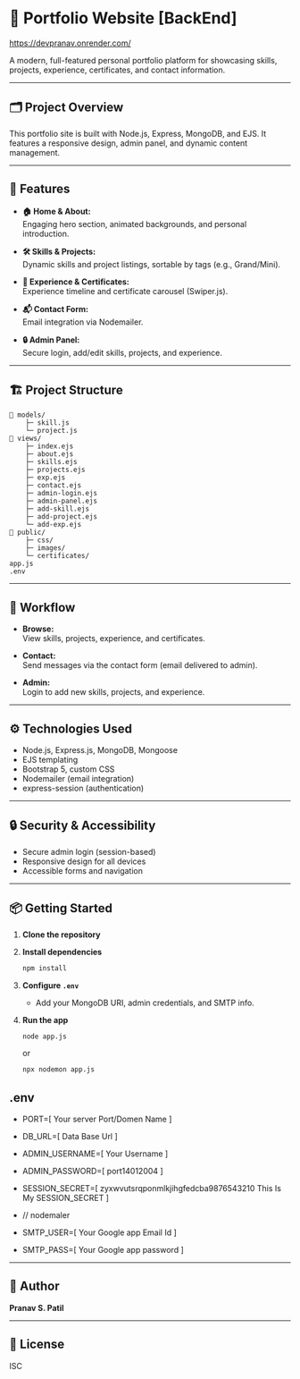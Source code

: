# 🏡 Portfolio Website [BackEnd]
https://devpranav.onrender.com/

A modern, full-featured personal portfolio platform for showcasing skills, projects, experience, certificates, and contact information.

---

## 🗂️ Project Overview

This portfolio site is built with Node.js, Express, MongoDB, and EJS. It features a responsive design, admin panel, and dynamic content management.

---

## 🚀 Features

- **🏠 Home & About:**  
  Engaging hero section, animated backgrounds, and personal introduction.

- **🛠️ Skills & Projects:**  
  Dynamic skills and project listings, sortable by tags (e.g., Grand/Mini).

- **📜 Experience & Certificates:**  
  Experience timeline and certificate carousel (Swiper.js).

- **📬 Contact Form:**  
  Email integration via Nodemailer.

- **🔒 Admin Panel:**  
  Secure login, add/edit skills, projects, and experience.

---

## 🏗️ Project Structure

```
📁 models/
    ├─ skill.js
    └─ project.js
📁 views/
    ├─ index.ejs
    ├─ about.ejs
    ├─ skills.ejs
    ├─ projects.ejs
    ├─ exp.ejs
    ├─ contact.ejs
    ├─ admin-login.ejs
    ├─ admin-panel.ejs
    ├─ add-skill.ejs
    ├─ add-project.ejs
    └─ add-exp.ejs
📁 public/
    ├─ css/
    ├─ images/
    └─ certificates/
app.js
.env
```

---

## 📝 Workflow

- **Browse:**  
  View skills, projects, experience, and certificates.

- **Contact:**  
  Send messages via the contact form (email delivered to admin).

- **Admin:**  
  Login to add new skills, projects, and experience.

---

## ⚙️ Technologies Used

- Node.js, Express.js, MongoDB, Mongoose
- EJS templating
- Bootstrap 5, custom CSS
- Nodemailer (email integration)
- express-session (authentication)

---

## 🔒 Security & Accessibility

- Secure admin login (session-based)
- Responsive design for all devices
- Accessible forms and navigation

---

## 📦 Getting Started

1. **Clone the repository**
2. **Install dependencies**
   ```sh
   npm install
   ```
3. **Configure `.env`**
   - Add your MongoDB URI, admin credentials, and SMTP info.

4. **Run the app**
   ```sh
   node app.js
   ```
   or
   ```sh
   npx nodemon app.js
   ```

## .env

 - PORT=[ Your server Port/Domen Name ]

 - DB_URL=[ Data Base Url ]

 - ADMIN_USERNAME=[ Your Username ]
 - ADMIN_PASSWORD=[ port14012004 ] 
 - SESSION_SECRET=[ zyxwvutsrqponmlkjihgfedcba9876543210 This Is My SESSION_SECRET ]

 - // nodemaler 
 - SMTP_USER=[ Your Google app Email Id ]
 - SMTP_PASS=[ Your Google app password ]




---

## 👤 Author

**Pranav S. Patil**


---

## 📄 License

ISC

